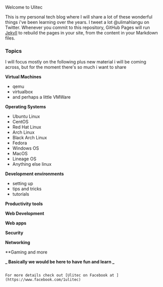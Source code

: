 Welcome to Ulitec

This is my personal tech blog where I will share a lot of these wonderful things i've been learning over the years. I tweet a lot @ulimahlangu on Twitter.
Whenever you commit to this repository, GitHub Pages will run [Jekyll](https://jekyllrb.com/) to rebuild the pages in your site, from the content in your Markdown files.

### Topics

I will focus mostly on the following plus new material i will be coming across, but for the moment there's so much i want to share 

**Virtual Machines**
- qemu
- virtualbox
- and perhaps a little VMWare

**Operating Systems**
- Ubuntu Linux
- CentOS
- Red Hat Linux
- Arch Linux
- Black Arch Linux
- Fedora 
- Windows OS
- MacOS
- Lineage OS
- Anything else linux

**Development environments**

- setting up
- tips and tricks
- tutorials

**Productivity tools**

**Web Development**

**Web apps**

**Security**

**Networking**

**Gaming and more

 **_ Basically we would be here to have fun and learn _**
 
```

For more details check out [Ulitec on Facebook at ](https://www.facebook.com/1ulitec)

